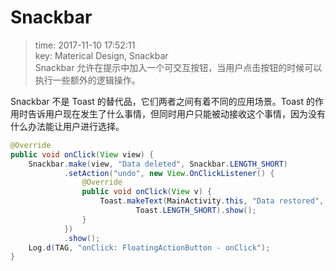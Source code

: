 # Snackbar
>time: 2017-11-10 17:52:11  
>key: Materical Design, Snackbar  
>Snackbar 允许在提示中加入一个可交互按钮，当用户点击按钮的时候可以执行一些额外的逻辑操作。

Snackbar 不是 Toast 的替代品，它们两者之间有着不同的应用场景。Toast 的作用时告诉用户现在发生了什么事情，但同时用户只能被动接收这个事情，因为没有什么办法能让用户进行选择。

```java
@Override
public void onClick(View view) {
    Snackbar.make(view, "Data deleted", Snackbar.LENGTH_SHORT)
            .setAction("undo", new View.OnClickListener() {
                @Override
                public void onClick(View v) {
                    Toast.makeText(MainActivity.this, "Data restored",
                            Toast.LENGTH_SHORT).show();
                }
            })
            .show();
    Log.d(TAG, "onClick: FloatingActionButton - onClick");
}
```